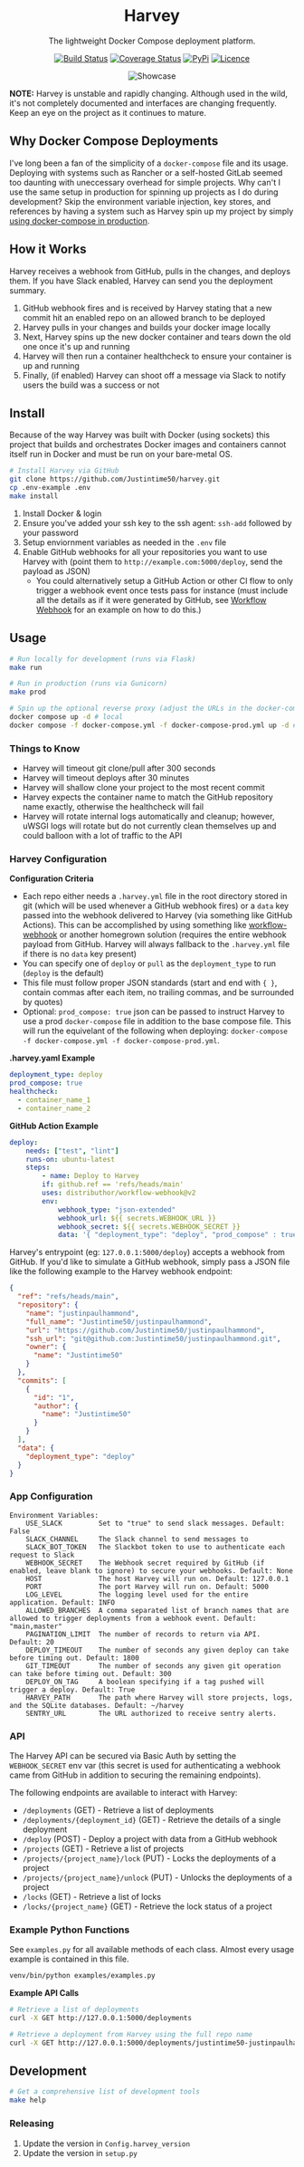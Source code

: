 <div align="center">

# Harvey

The lightweight Docker Compose deployment platform.

[![Build Status](https://github.com/Justintime50/harvey/workflows/build/badge.svg)](https://github.com/Justintime50/harvey/actions)
[![Coverage Status](https://coveralls.io/repos/github/Justintime50/harvey/badge.svg?branch=main)](https://coveralls.io/github/Justintime50/harvey?branch=main)
[![PyPi](https://img.shields.io/pypi/v/harvey-cd)](https://pypi.org/project/harvey-cd/)
[![Licence](https://img.shields.io/github/license/justintime50/harvey)](LICENSE)

<img src="https://raw.githubusercontent.com/justintime50/assets/main/src/harvey/showcase.png" alt="Showcase">

</div>

**NOTE:** Harvey is unstable and rapidly changing. Although used in the wild, it's not completely documented and interfaces are changing frequently. Keep an eye on the project as it continues to mature.

## Why Docker Compose Deployments

I've long been a fan of the simplicity of a `docker-compose` file and its usage. Deploying with systems such as Rancher or a self-hosted GitLab seemed too daunting with uneccessary overhead for simple projects. Why can't I use the same setup in production for spinning up projects as I do during development? Skip the environment variable injection, key stores, and references by having a system such as Harvey spin up my project by simply [using docker-compose in production](https://docs.docker.com/compose/production/).

## How it Works

Harvey receives a webhook from GitHub, pulls in the changes, and deploys them. If you have Slack enabled, Harvey can send you the deployment summary.

1. GitHub webhook fires and is received by Harvey stating that a new commit hit an enabled repo on an allowed branch to be deployed
1. Harvey pulls in your changes and builds your docker image locally
1. Next, Harvey spins up the new docker container and tears down the old one once it's up and running
1. Harvey will then run a container healthcheck to ensure your container is up and running
1. Finally, (if enabled) Harvey can shoot off a message via Slack to notify users the build was a success or not

## Install

Because of the way Harvey was built with Docker (using sockets) this project that builds and orchestrates Docker images and containers cannot itself run in Docker and must be run on your bare-metal OS.

```bash
# Install Harvey via GitHub
git clone https://github.com/Justintime50/harvey.git
cp .env-example .env
make install
```

1. Install Docker & login
1. Ensure you've added your ssh key to the ssh agent: `ssh-add` followed by your password
1. Setup enviornment variables as needed in the `.env` file
1. Enable GitHub webhooks for all your repositories you want to use Harvey with (point them to `http://example.com:5000/deploy`, send the payload as JSON)
   - You could alternatively setup a GitHub Action or other CI flow to only trigger a webhook event once tests pass for instance (must include all the details as if it were generated by GitHub, see [Workflow Webhook](https://github.com/distributhor/workflow-webhook) for an example on how to do this.)

## Usage

```bash
# Run locally for development (runs via Flask)
make run

# Run in production (runs via Gunicorn)
make prod

# Spin up the optional reverse proxy (adjust the URLs in the docker-compose files)
docker compose up -d # local
docker compose -f docker-compose.yml -f docker-compose-prod.yml up -d # prod
```

### Things to Know

- Harvey will timeout git clone/pull after 300 seconds
- Harvey will timeout deploys after 30 minutes
- Harvey will shallow clone your project to the most recent commit
- Harvey expects the container name to match the GitHub repository name exactly, otherwise the healthcheck will fail
- Harvey will rotate internal logs automatically and cleanup; however, uWSGI logs will rotate but do not currently clean themselves up and could balloon with a lot of traffic to the API

### Harvey Configuration

**Configuration Criteria**

- Each repo either needs a `.harvey.yml` file in the root directory stored in git (which will be used whenever a GitHub webhook fires) or a `data` key passed into the webhook delivered to Harvey (via something like GitHub Actions). This can be accomplished by using something like [workflow-webhook](https://github.com/distributhor/workflow-webhook) or another homegrown solution (requires the entire webhook payload from GitHub. Harvey will always fallback to the `.harvey.yml` file if there is no `data` key present)
- You can specify one of `deploy` or `pull` as the `deployment_type` to run (`deploy` is the default)
- This file must follow proper JSON standards (start and end with `{ }`, contain commas after each item, no trailing commas, and be surrounded by quotes)
- Optional: `prod_compose: true` json can be passed to instruct Harvey to use a prod `docker-compose` file in addition to the base compose file. This will run the equivelant of the following when deploying: `docker-compose -f docker-compose.yml -f docker-compose-prod.yml`.

**.harvey.yaml Example**

```yml
deployment_type: deploy
prod_compose: true
healthcheck:
  - container_name_1
  - container_name_2
```

**GitHub Action Example**

```yml
deploy:
    needs: ["test", "lint"]
    runs-on: ubuntu-latest
    steps:
        - name: Deploy to Harvey
        if: github.ref == 'refs/heads/main'
        uses: distributhor/workflow-webhook@v2
        env:
            webhook_type: "json-extended"
            webhook_url: ${{ secrets.WEBHOOK_URL }}
            webhook_secret: ${{ secrets.WEBHOOK_SECRET }}
            data: '{ "deployment_type": "deploy", "prod_compose" : true, "healthcheck": ["container_name_1", "container_name_2"] }'
```

Harvey's entrypoint (eg: `127.0.0.1:5000/deploy`) accepts a webhook from GitHub. If you'd like to simulate a GitHub webhook, simply pass a JSON file like the following example to the Harvey webhook endpoint:

```json
{
  "ref": "refs/heads/main",
  "repository": {
    "name": "justinpaulhammond",
    "full_name": "Justintime50/justinpaulhammond",
    "url": "https://github.com/Justintime50/justinpaulhammond",
    "ssh_url": "git@github.com:Justintime50/justinpaulhammond.git",
    "owner": {
      "name": "Justintime50"
    }
  },
  "commits": [
    {
      "id": "1",
      "author": {
        "name": "Justintime50"
      }
    }
  ],
  "data": {
    "deployment_type": "deploy"
  }
}
```

### App Configuration

```
Environment Variables:
    USE_SLACK         Set to "true" to send slack messages. Default: False
    SLACK_CHANNEL     The Slack channel to send messages to
    SLACK_BOT_TOKEN   The Slackbot token to use to authenticate each request to Slack
    WEBHOOK_SECRET    The Webhook secret required by GitHub (if enabled, leave blank to ignore) to secure your webhooks. Default: None
    HOST              The host Harvey will run on. Default: 127.0.0.1
    PORT              The port Harvey will run on. Default: 5000
    LOG_LEVEL         The logging level used for the entire application. Default: INFO
    ALLOWED_BRANCHES  A comma separated list of branch names that are allowed to trigger deployments from a webhook event. Default: "main,master"
    PAGINATION_LIMIT  The number of records to return via API. Default: 20
    DEPLOY_TIMEOUT    The number of seconds any given deploy can take before timing out. Default: 1800
    GIT_TIMEOUT       The number of seconds any given git operation can take before timing out. Default: 300
    DEPLOY_ON_TAG     A boolean specifying if a tag pushed will trigger a deploy. Default: True
    HARVEY_PATH       The path where Harvey will store projects, logs, and the SQLite databases. Default: ~/harvey
    SENTRY_URL        The URL authorized to receive sentry alerts.
```

### API

The Harvey API can be secured via Basic Auth by setting the `WEBHOOK_SECRET` env var (this secret is used for authenticating a webhook came from GitHub in addition to securing the remaining endpoints).

The following endpoints are available to interact with Harvey:

- `/deployments` (GET) - Retrieve a list of deployments
- `/deployments/{deployment_id}` (GET) - Retrieve the details of a single deployment
- `/deploy` (POST) - Deploy a project with data from a GitHub webhook
- `/projects` (GET) - Retrieve a list of projects
- `/projects/{project_name}/lock` (PUT) - Locks the deployments of a project
- `/projects/{project_name}/unlock` (PUT) - Unlocks the deployments of a project
- `/locks` (GET) - Retrieve a list of locks
- `/locks/{project_name}` (GET) - Retrieve the lock status of a project

### Example Python Functions

See `examples.py` for all available methods of each class. Almost every usage example is contained in this file.

```bash
venv/bin/python examples/examples.py
```

**Example API Calls**

```bash
# Retrieve a list of deployments
curl -X GET http://127.0.0.1:5000/deployments

# Retrieve a deployment from Harvey using the full repo name
curl -X GET http://127.0.0.1:5000/deployments/justintime50-justinpaulhammond
```

## Development

```bash
# Get a comprehensive list of development tools
make help
```

### Releasing

1. Update the version in `Config.harvey_version`
1. Update the version in `setup.py`
